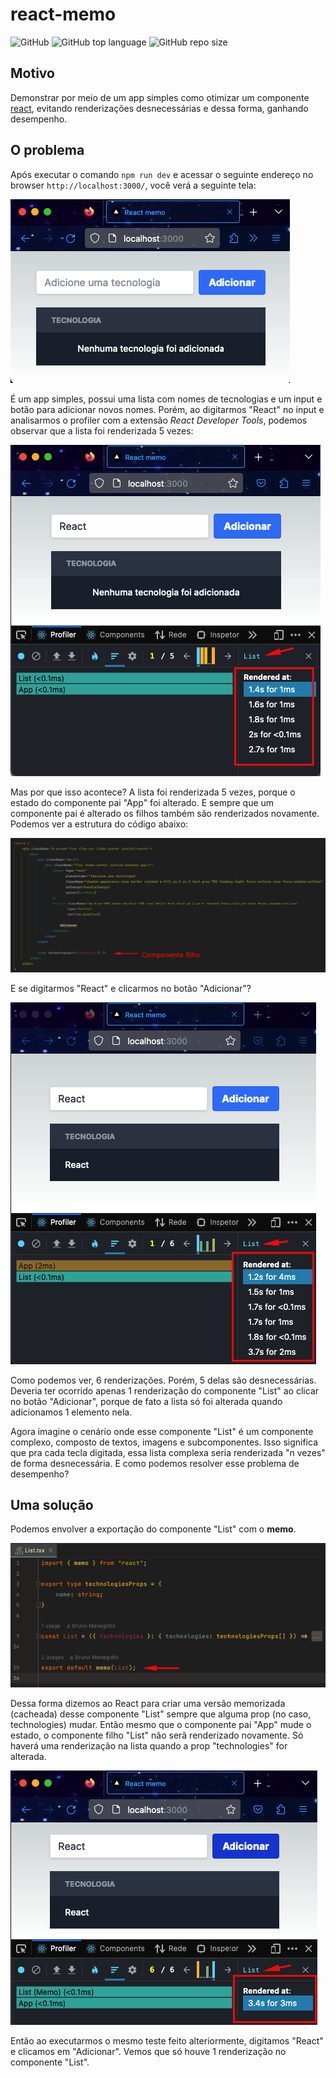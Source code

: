 # react-memo

![GitHub](https://img.shields.io/github/license/bmenegidio/react-memo)
![GitHub top language](https://img.shields.io/github/languages/top/bmenegidio/react-memo)
![GitHub repo size](https://img.shields.io/github/repo-size/bmenegidio/react-memo)

## Motivo
Demonstrar por meio de um app simples como otimizar um componente [react](https://react.dev/), evitando renderizações desnecessárias e dessa forma, ganhando desempenho.

## O problema
Após executar o comando `npm run dev` e acessar o seguinte endereço no browser `http://localhost:3000/`, você verá a seguinte tela:

![App](./docs/readme/app-example.png)

É um app simples, possui uma lista com nomes de tecnologias e um input e botão para adicionar novos nomes.
Porém, ao digitarmos "React" no input e analisarmos o profiler com a extensão _React Developer Tools_, podemos observar que a lista foi renderizada 5 vezes:

![re-renders list](./docs/readme/app-re-renders-list.png)

Mas por que isso acontece?
A lista foi renderizada 5 vezes, porque o estado do componente pai "App" foi alterado. E sempre que um componente pai é alterado os filhos também são renderizados novamente.
Podemos ver a estrutura do código abaixo:

![list child](./docs/readme/list-child.png)

E se digitarmos "React" e clicarmos no botão "Adicionar"?

![list child](./docs/readme/app-re-renders-list-on-add.png) 

Como podemos ver, 6 renderizações. Porém, 5 delas são desnecessárias.
Deveria ter ocorrido apenas 1 renderização do componente "List" ao clicar no botão "Adicionar", porque de fato a lista só foi alterada quando adicionamos 1 elemento nela.

Agora imagine o cenário onde esse componente "List" é um componente complexo, composto de textos, imagens e subcomponentes.
Isso significa que pra cada tecla digitada, essa lista complexa seria renderizada "n vezes" de forma desnecessária.
E como podemos resolver esse problema de desempenho?

## Uma solução
Podemos envolver a exportação do componente "List" com o **memo**.

![list with memo](./docs/readme/list-with-memo.png)

Dessa forma dizemos ao React para criar uma versão memorizada (cacheada) desse componente "List" sempre que alguma prop (no caso, technologies) mudar.
Então mesmo que o componente pai "App" mude o estado, o componente filho "List" não serã renderizado novamente.
Só haverá uma renderização na lista quando a prop "technologies" for alterada.

![list with memo](./docs/readme/list-render-with-memo.png)

Então ao executarmos o mesmo teste feito alteriormente, digitamos "React" e clicamos em "Adicionar". Vemos que só houve 1 renderização no componente "List".

